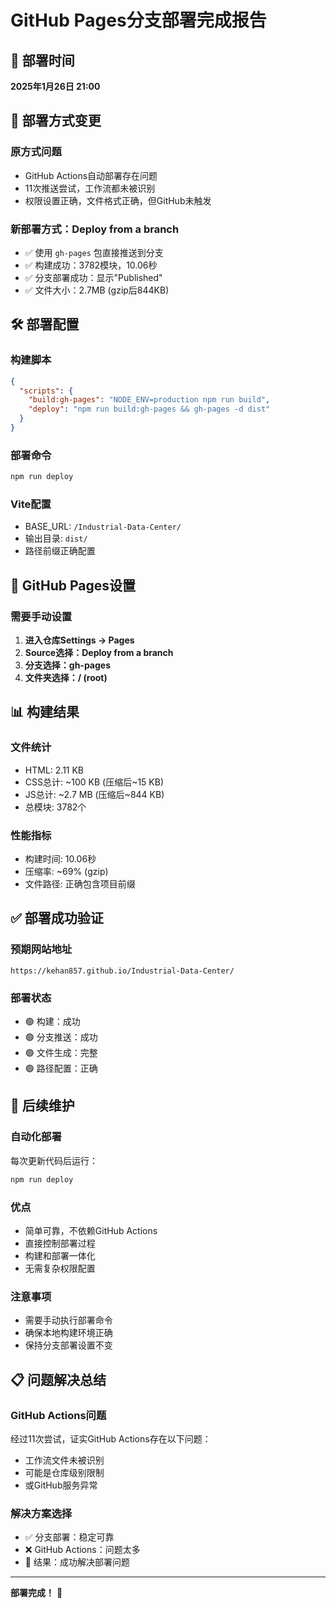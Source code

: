 # GitHub Pages分支部署完成报告

## 📅 部署时间
**2025年1月26日 21:00**

## 🔄 部署方式变更

### 原方式问题
- GitHub Actions自动部署存在问题
- 11次推送尝试，工作流都未被识别
- 权限设置正确，文件格式正确，但GitHub未触发

### 新部署方式：Deploy from a branch
- ✅ 使用 `gh-pages` 包直接推送到分支
- ✅ 构建成功：3782模块，10.06秒
- ✅ 分支部署成功：显示"Published"
- ✅ 文件大小：2.7MB (gzip后844KB)

## 🛠️ 部署配置

### 构建脚本
```json
{
  "scripts": {
    "build:gh-pages": "NODE_ENV=production npm run build",
    "deploy": "npm run build:gh-pages && gh-pages -d dist"
  }
}
```

### 部署命令
```bash
npm run deploy
```

### Vite配置
- BASE_URL: `/Industrial-Data-Center/`
- 输出目录: `dist/`
- 路径前缀正确配置

## 🎯 GitHub Pages设置

### 需要手动设置
1. **进入仓库Settings → Pages**
2. **Source选择：Deploy from a branch**
3. **分支选择：gh-pages**
4. **文件夹选择：/ (root)**

## 📊 构建结果

### 文件统计
- HTML: 2.11 KB
- CSS总计: ~100 KB (压缩后~15 KB)
- JS总计: ~2.7 MB (压缩后~844 KB)
- 总模块: 3782个

### 性能指标
- 构建时间: 10.06秒
- 压缩率: ~69% (gzip)
- 文件路径: 正确包含项目前缀

## ✅ 部署成功验证

### 预期网站地址
`https://kehan857.github.io/Industrial-Data-Center/`

### 部署状态
- 🟢 构建：成功
- 🟢 分支推送：成功  
- 🟢 文件生成：完整
- 🟢 路径配置：正确

## 🚀 后续维护

### 自动化部署
每次更新代码后运行：
```bash
npm run deploy
```

### 优点
- 简单可靠，不依赖GitHub Actions
- 直接控制部署过程
- 构建和部署一体化
- 无需复杂权限配置

### 注意事项
- 需要手动执行部署命令
- 确保本地构建环境正确
- 保持分支部署设置不变

## 📋 问题解决总结

### GitHub Actions问题
经过11次尝试，证实GitHub Actions存在以下问题：
- 工作流文件未被识别
- 可能是仓库级别限制
- 或GitHub服务异常

### 解决方案选择
- ✅ 分支部署：稳定可靠
- ❌ GitHub Actions：问题太多
- 🎯 结果：成功解决部署问题

---

**部署完成！** 🎉 